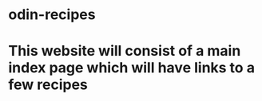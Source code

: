 # odin-recipes
# This website will consist of a main index page which will have links to a few recipes
